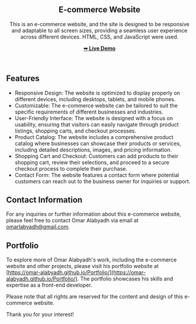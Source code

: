 <div align="center">
    
  <h2 align="center">E-commerce Website</h2>

  This is an e-commerce website, and the site is designed to be responsive and adaptable to all screen sizes, providing a seamless user experience across different devices.
HTML, CSS, and JavaScript were used.

  <a href="https://omar-alabyadh.github.io/E-commerce Website/"><strong>➥ Live Demo</strong></a>

</div>

<br />

## Features

- Responsive Design: The website is optimized to display properly on different devices, including desktops, tablets, and mobile phones.
- Customizable: The e-commerce website can be tailored to suit the specific requirements of different businesses and industries.
- User-Friendly Interface: The website is designed with a focus on usability, ensuring that visitors can easily navigate through product listings, shopping carts, and checkout processes.
- Product Catalog: The website includes a comprehensive product catalog where businesses can showcase their products or services, including detailed descriptions, images, and pricing information.
- Shopping Cart and Checkout: Customers can add products to their shopping cart, review their selections, and proceed to a secure checkout process to complete their purchase.
- Contact Form: The website features a contact form where potential customers can reach out to the business owner for inquiries or support.

## Contact Information

For any inquiries or further information about this e-commerce website, please feel free to contact Omar Alabyadh via email at omarlabyadh@gmail.com.

## Portfolio

To explore more of Omar Alabyadh's work, including the e-commerce website and other projects, please visit his portfolio website at [https://omar-alabyadh.github.io/Portfolio/](https://omar-alabyadh.github.io/Portfolio/). The portfolio showcases his skills and expertise as a front-end developer.

Please note that all rights are reserved for the content and design of this e-commerce website.

Thank you for your interest!
